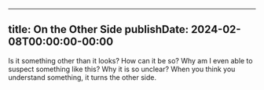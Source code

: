 
---
title: On the Other Side
publishDate: 2024-02-08T00:00:00-00:00
---

 Is it something other than it looks? How can it be so? Why am I even able to suspect something like this? Why it is so unclear? When you think you understand something, it turns the other side.
